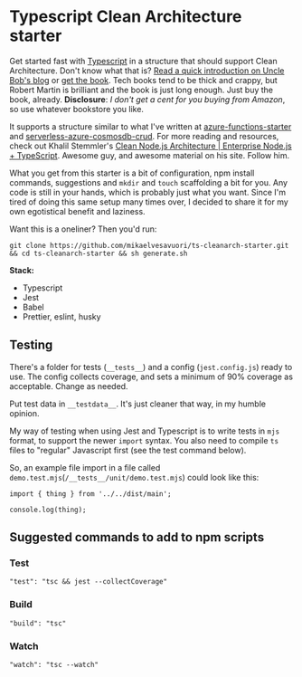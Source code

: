# Typescript Clean Architecture starter

Get started fast with [Typescript](https://www.typescriptlang.org) in a structure that should support Clean Architecture. Don't know what that is? [Read a quick introduction on Uncle Bob's blog](https://blog.cleancoder.com/uncle-bob/2012/08/13/the-clean-architecture.html) or [get the book](https://www.amazon.com/Clean-Architecture-Craftsmans-Software-Structure/dp/0134494164). Tech books tend to be thick and crappy, but Robert Martin is brilliant and the book is just long enough. Just buy the book, already. **Disclosure**: _I don't get a cent for you buying from Amazon_, so use whatever bookstore you like.

It supports a structure similar to what I've written at [azure-functions-starter](https://github.com/mikaelvesavuori/azure-functions-starter) and [serverless-azure-cosmosdb-crud](https://github.com/mikaelvesavuori/serverless-azure-cosmosdb-crud). For more reading and resources, check out Khalil Stemmler's [Clean Node.js Architecture | Enterprise Node.js + TypeScript](https://khalilstemmler.com/articles/enterprise-typescript-nodejs/clean-nodejs-architecture/). Awesome guy, and awesome material on his site. Follow him.

What you get from this starter is a bit of configuration, npm install commands, suggestions and `mkdir` and `touch` scaffolding a bit for you. Any code is still in your hands, which is probably just what you want. Since I'm tired of doing this same setup many times over, I decided to share it for my own egotistical benefit and laziness.

Want this is a oneliner? Then you'd run:

```
git clone https://github.com/mikaelvesavuori/ts-cleanarch-starter.git && cd ts-cleanarch-starter && sh generate.sh
```

**Stack:**

- Typescript
- Jest
- Babel
- Prettier, eslint, husky

## Testing

There's a folder for tests (`__tests__`) and a config (`jest.config.js`) ready to use. The config collects coverage, and sets a minimum of 90% coverage as acceptable. Change as needed.

Put test data in `__testdata__`. It's just cleaner that way, in my humble opinion.

My way of testing when using Jest and Typescript is to write tests in `mjs` format, to support the newer `import` syntax. You also need to compile `ts` files to "regular" Javascript first (see the test command below).

So, an example file import in a file called `demo.test.mjs`(`/__tests__/unit/demo.test.mjs`) could look like this:

```
import { thing } from '../../dist/main';

console.log(thing);
```

## Suggested commands to add to npm scripts

### Test

```
"test": "tsc && jest --collectCoverage"
```

### Build

```
"build": "tsc"
```

### Watch

```
"watch": "tsc --watch"
```
